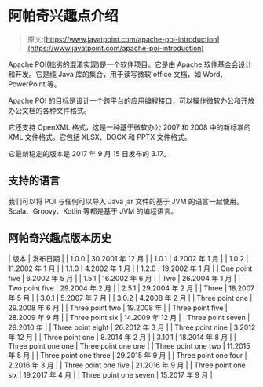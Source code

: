 # 阿帕奇兴趣点介绍

> 原文:[https://www.javatpoint.com/apache-poi-introduction](https://www.javatpoint.com/apache-poi-introduction)

Apache POI(拙劣的混淆实现)是一个软件项目。它是由 Apache 软件基金会设计和开发。它是纯 Java 库的集合，用于读写微软 office 文档，如 Word、PowerPoint 等。

Apache POI 的目标是设计一个跨平台的应用编程接口，可以操作微软办公和开放办公文档的各种文件格式。

它还支持 OpenXML 格式，这是一种基于微软办公 2007 和 2008 中的新标准的 XML 文件格式。它包括 XLSX、DOCX 和 PPTX 文件格式。

它最新稳定的版本是 2017 年 9 月 15 日发布的 3.17。

## 支持的语言

我们可以将 POI 与任何可以导入 Java jar 文件的基于 JVM 的语言一起使用。Scala、Groovy、Kotlin 等都是基于 JVM 的编程语言。

## 阿帕奇兴趣点版本历史

| 版本 | 发布日期 |
| 1.0.0 | 30.2001 年 12 月 |
| 1.0.1 | 4.2002 年 1 月 |
| 1.0.2 | 11.2002 年 1 月 |
| 1.1.0 | 4.2002 年 1 月 |
| 1.2.0 | 19.2002 年 1 月 |
| One point five | 6.2002 年 5 月 |
| 1.5.1 | 16.2002 年 6 月 |
| Two | 26.2004 年 1 月 |
| Two point five | 29.2004 年 2 月 |
| 2.5.1 | 29.2004 年 2 月 |
| Three | 18.2007 年 5 月 |
| 3.0.1 | 5.2007 年 7 月 |
| 3.0.2 | 4.2008 年 2 月 |
| Three point one | 29.2008 年 6 月 |
| Three point two | 19.2008 年 |
| Three point five | 28.2009 年 9 月 |
| Three point six | 14.2009 年 12 月 |
| Three point seven | 29.2010 年 |
| Three point eight | 26.2012 年 3 月 |
| Three point nine | 3.2012 年 12 月 |
| Three point one | 8.2014 年 2 月 |
| 3.10.1 | 18.2014 年 8 月 |
| Three point one one | Three point one one |
| Three point one two | 11.2015 年 5 月 |
| Three point one three | 29.2015 年 9 月 |
| Three point one four | 2.2016 年 3 月 |
| Three point one five | 21.2016 年 9 月 |
| Three point one six | 19.2017 年 4 月 |
| Three point one seven | 15.2017 年 9 月 |